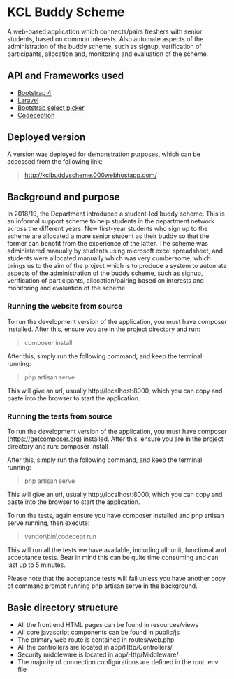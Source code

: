 # KCL Buddy Scheme

A web-based application which connects/pairs freshers with senior students, based on common interests. Also automate aspects of the administration of the buddy scheme, such as signup, verification of participants, allocation and, monitoring and evaluation of the scheme.

## API and Frameworks used
* [Bootstrap 4](https://getbootstrap.com)
* [Laravel](https://laravel.com)
* [Bootstrap select picker](https://developer.snapappointments.com/bootstrap-select/)
* [Codeception](https://codeception.com)

## Deployed version

A version was deployed for demonstration purposes, which can be accessed from the following link:

> http://kclbuddyscheme.000webhostapp.com/

## Background and purpose

In 2018/19, the Department introduced a student-led buddy scheme. This is an informal support scheme to help students in the department network across the different years. New first-year students who sign up to the scheme are allocated a more senior student as their buddy so that the former can benefit from the experience of the latter. The scheme was administered manually by students using microsoft excel spreadsheet, and students were allocated manually which was very cumbersome, which brings us to the aim of the project which is to produce a system to automate aspects of the administration of the buddy scheme, such as signup, verification of participants, allocation/pairing based on interests and monitoring and evaluation of the scheme.

### Running the website from source
To run the development version of the application, you must have composer installed. After this, ensure you are in the project directory and run:

> composer install

After this, simply run the following command, and keep the terminal running: 

> php artisan serve

This will give an url, usually http://localhost:8000, which you can copy and paste into the browser to start the application.



### Running the tests from source
To run the development version of the application, you must have composer (https://getcomposer.org) installed. After this, ensure you are in the project directory and run: composer install
 
After this, simply run the following command, and keep the terminal running:
> php artisan serve
 
This will give an url, usually http://localhost:8000, which you can copy and paste into the browser to start the application.
 
To run the tests, again ensure you have composer installed and php artisan serve running, then execute:
 
> vendor\bin\codecept run
 
This will run all the tests we have available, including all: unit, functional and acceptance tests. Bear in mind this can be quite time consuming and can last up to 5 minutes.

Please note that the acceptance tests will fail unless you have another copy of command prompt running php artisan serve in the background.

## Basic directory structure
* All the front end HTML pages can be found in resources/views
* All core javascript components can be found in public/js
* The primary web route is contained in routes/web.php
* All the controllers are located in app/Http/Controllers/
* Security middleware is located in app/Http/Middleware/
* The majority of connection configurations are defined in the root .env file



